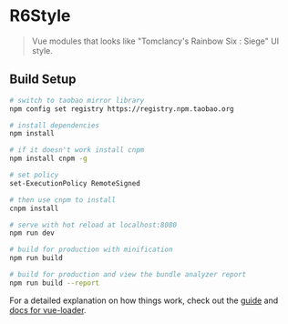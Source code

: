 # R6Style

> Vue modules that looks like "Tomclancy's Rainbow Six : Siege" UI style.

## Build Setup

``` bash
# switch to taobao mirror library
npm config set registry https://registry.npm.taobao.org

# install dependencies
npm install

# if it doesn't work install cnpm
npm install cnpm -g

# set policy
set-ExecutionPolicy RemoteSigned

# then use cnpm to install
cnpm install

# serve with hot reload at localhost:8080
npm run dev

# build for production with minification
npm run build

# build for production and view the bundle analyzer report
npm run build --report
```

For a detailed explanation on how things work, check out the [guide](http://vuejs-templates.github.io/webpack/) and [docs for vue-loader](http://vuejs.github.io/vue-loader).
